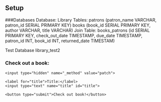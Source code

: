 ## Setup
###Databases
  Database: Library
    Tables:
      patrons (patron_name VARCHAR, patron_id SERIAL PRIMARY KEY)
      books (book_id SERIAL PRIMARY KEY, author VARCHAR, title VARCHAR)
    Join Table:
      books_patrons (id SERIAL PRIMARY KEY, check_out_date TIMESTAMP, due_date TIMESTAMP, patron_id INT,   book_id INT, returned_date TIMESTAM)



Test Database
  library_test2


  <h3>Check out a book:</h3>
  <form action="/patrons/<%= @patron.patron_id() %>" method="post">

    <input type="hidden" name="_method" value="patch">

    <label for="title">Title:</label>
    <input type="text" name="title" id="title">

    <button type="submit">Check out book!</button>
  </form>
